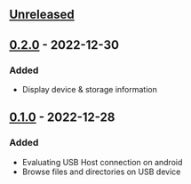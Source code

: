 ## [Unreleased]

## [0.2.0] - 2022-12-30
### Added
- Display device & storage information


## [0.1.0] - 2022-12-28
### Added
- Evaluating USB Host connection on android
- Browse files and directories on USB device



[Unreleased]: https://github.com/thebino/BookiiRecorder/compare/0.2.0...main

[0.2.0]: https://github.com/thebino/BookiiRecorder/compare/0.1.0...0.1.1
[0.1.0]: https://github.com/thebino/BookiiRecorder/releases/tag/v0.0.1
